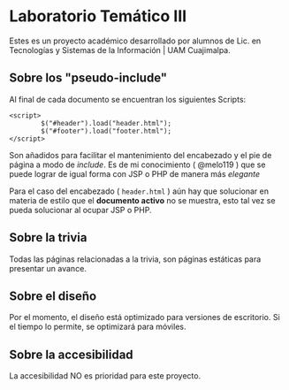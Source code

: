 # Laboratorio Temático III

Estes es un proyecto académico desarrollado por alumnos de Lic. en Tecnologías y Sistemas de la Información | UAM Cuajimalpa.

## Sobre los "pseudo-include"

Al final de cada documento se encuentran los siguientes Scripts:

```
<script>
        $("#header").load("header.html");
        $("#footer").load("footer.html");
</script>

```
Son añadidos para facilitar el mantenimiento del encabezado y el pie de página a modo de *include*. Es de mi conocimiento \( @melo119 \) que se puede lograr de igual forma con JSP o PHP de manera más *elegante*

Para el caso del encabezado \( `header.html` \) aún hay que solucionar en materia de estilo que el **documento activo** no se muestra, esto tal vez se pueda solucionar al ocupar JSP o PHP.

## Sobre la trivia

Todas las páginas relacionadas a la trivia, son páginas estáticas para presentar un avance.

## Sobre el diseño

Por el momento, el diseño está optimizado para versiones de escritorio. Si el tiempo lo permite, se optimizará para móviles.

## Sobre la accesibilidad

La accesibilidad NO es prioridad para este proyecto.